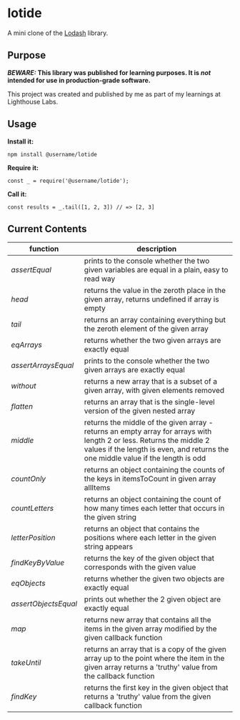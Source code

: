 # lotide

A mini clone of the [Lodash](https://lodash.com) library.

## Purpose

**_BEWARE:_ This library was published for learning purposes. It is _not_ intended for use in production-grade software.**

This project was created and published by me as part of my learnings at Lighthouse Labs.

## Usage

**Install it:**

`npm install @username/lotide`

**Require it:**

`const _ = require('@username/lotide');`

**Call it:**

`const results = _.tail([1, 2, 3]) // => [2, 3]`

## Current Contents

| function | description|
| -------- |  --------- |
| _assertEqual_ | prints to the console whether the two given variables are equal in a plain, easy to read way |
| _head_ | returns the value in the zeroth place in the given array, returns undefined if array is empty|
| _tail_ | returns an array containing everything but the zeroth element of the given array |
| _eqArrays_ | returns whether the two given arrays are exactly equal |
| _assertArraysEqual_ | prints to the console whether the two given arrays are exactly equal |
| _without_ | returns a new array that is a subset of a given array, with given elements removed |
| _flatten_ | returns an array that is the single-level version of the given nested array |
| _middle_ | returns the middle of the given array - returns an empty array for arrays with length 2 or less. Returns the middle 2 values if the length is even, and returns the one middle value if the length is odd |
| _countOnly_ | returns an object containing the counts of the keys in itemsToCount in given array allItems |
| _countLetters_ | returns an object containing the count of how many times each letter that occurs in the given string |
| _letterPosition_ | returns an object that contains the positions where each letter in the given string appears |
| _findKeyByValue_ | returns the key of the given object that corresponds with the given value |
| _eqObjects_ | returns whether the given two objects are exactly equal |
| _assertObjectsEqual_ | prints out whether the 2 given object are exactly equal |
| _map_ | returns new array that contains all the items in the given array modified by the given callback function |
| _takeUntil_ | returns an array that is a copy of the given array up to the point where the item in the given array returns a 'truthy' value from the callback function |
| _findKey_ | returns the first key in the given object that returns a 'truthy' value from the given callback function |
